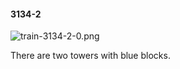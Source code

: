 #### 3134-2
![train-3134-2-0.png](https://github.com/lil-lab/nlvr/raw/master/nlvr/train/images/4/train-3134-2-0.png "train-3134-2-0.png")

There are two towers with blue blocks.